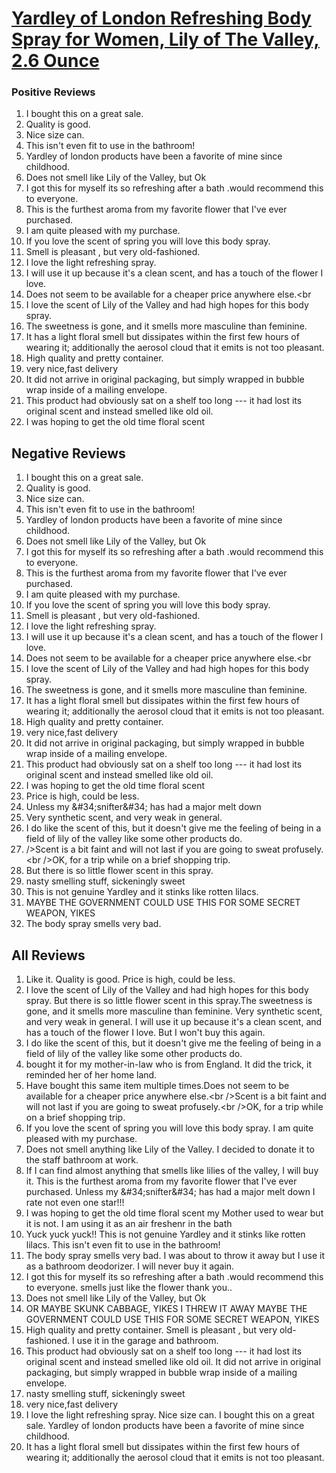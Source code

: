 # [Yardley of London Refreshing Body Spray for Women, Lily of The Valley, 2.6 Ounce](https://products.checkmycream.com/products/Yardley-of-London-Refreshing-Body-Spray-for-Women-Lily-of-The-Valley-2.6-Ounce.html)

### Positive Reviews

<ol>
      <li>I bought this on a great sale.</li>
      <li>Quality is good.</li>
      <li>Nice size can.</li>
      <li>This isn&#x27;t even fit to use in the bathroom!</li>
      <li>Yardley of london products have been a favorite of mine since childhood.</li>
      <li>Does not smell like Lily of the Valley, but Ok</li>
      <li>I got this for myself its so refreshing after a bath .would recommend this to everyone.</li>
      <li>This is the furthest aroma from my favorite flower that I&#x27;ve ever purchased.</li>
      <li>I am quite pleased with my purchase.</li>
      <li>If you love the scent of spring you will love this body spray.  </li>
      <li>Smell is pleasant , but very old-fashioned.</li>
      <li>I love the light refreshing spray.</li>
      <li>I will use it up because it&#x27;s a clean scent, and has a touch of the flower I love.</li>
      <li>Does not seem to be available for a cheaper price anywhere else.&lt;br</li>
      <li>I love the scent of Lily of the Valley and had high hopes for this body spray.</li>
      <li>The sweetness is gone, and it smells more masculine than feminine.</li>
      <li>It has a light floral smell but dissipates within the first few hours of wearing it; additionally the aerosol cloud that it emits is not too pleasant.</li>
      <li>High quality and pretty container.</li>
      <li>very nice,fast delivery</li>
      <li>It did not arrive in original packaging, but simply wrapped in bubble wrap inside of a mailing envelope.</li>
      <li>This product  had obviously sat on a shelf too long --- it had lost its original scent and instead smelled like old oil.  </li>
      <li>I was hoping to get the old time floral scent</li>
</ol>


<h2>Negative Reviews</h2>
<ol>
<li> I bought this on a great sale.</li>
<li> Quality is good.</li>
<li> Nice size can.</li>
<li> This isn&#x27;t even fit to use in the bathroom!</li>
<li> Yardley of london products have been a favorite of mine since childhood.</li>
<li> Does not smell like Lily of the Valley, but Ok</li>
<li> I got this for myself its so refreshing after a bath .would recommend this to everyone.</li>
<li> This is the furthest aroma from my favorite flower that I&#x27;ve ever purchased.</li>
<li> I am quite pleased with my purchase.</li>
<li> If you love the scent of spring you will love this body spray.  </li>
<li> Smell is pleasant , but very old-fashioned.</li>
<li> I love the light refreshing spray.</li>
<li> I will use it up because it&#x27;s a clean scent, and has a touch of the flower I love.</li>
<li> Does not seem to be available for a cheaper price anywhere else.&lt;br</li>
<li> I love the scent of Lily of the Valley and had high hopes for this body spray.</li>
<li> The sweetness is gone, and it smells more masculine than feminine.</li>
<li> It has a light floral smell but dissipates within the first few hours of wearing it; additionally the aerosol cloud that it emits is not too pleasant.</li>
<li> High quality and pretty container.</li>
<li> very nice,fast delivery</li>
<li> It did not arrive in original packaging, but simply wrapped in bubble wrap inside of a mailing envelope.</li>
<li> This product  had obviously sat on a shelf too long --- it had lost its original scent and instead smelled like old oil.  </li>
<li> I was hoping to get the old time floral scent</li>
<li> Price is high, could be less.</li>
<li> Unless my &amp;#34;snifter&amp;#34; has had a major melt down</li>
<li> Very synthetic scent, and very weak in general.</li>
<li> I do like the scent of this, but it doesn&#x27;t give me the feeling of being in a field of lily of the valley like some other products do.</li>
<li> /&gt;Scent is a bit faint and will not last if you are going to sweat profusely.&lt;br /&gt;OK, for a trip while on a brief shopping trip.</li>
<li> But there is so little flower scent in this spray.</li>
<li> nasty smelling stuff, sickeningly sweet</li>
<li> This is not genuine Yardley and it stinks like rotten lilacs.</li>
<li> MAYBE THE GOVERNMENT COULD USE THIS FOR SOME SECRET WEAPON, YIKES</li>
<li> The body spray smells very bad.</li>
</ol>

<h2>All Reviews</h2>

<ol>
    <li> Like it. Quality is good. Price is high, could be less.</li>
    <li> I love the scent of Lily of the Valley and had high hopes for this body spray. But there is so little flower scent in this spray.The sweetness is gone, and it smells more masculine than feminine. Very synthetic scent, and very weak in general. I will use it up because it&#x27;s a clean scent, and has a touch of the flower I love. But I won&#x27;t buy this again.</li>
    <li> I do like the scent of this, but it doesn&#x27;t give me the feeling of being in a field of lily of the valley like some other products do.</li>
    <li> bought it for my mother-in-law who is from England. It did the trick, it reminded her of her home land.</li>
    <li> Have bought this same item multiple times.Does not seem to be available for a cheaper price anywhere else.&lt;br /&gt;Scent is a bit faint and will not last if you are going to sweat profusely.&lt;br /&gt;OK, for a trip while on a brief shopping trip.</li>
    <li> If you love the scent of spring you will love this body spray.  I am quite pleased with my purchase.</li>
    <li> Does not smell anything like Lily of the Valley.  I decided to donate it to the staff bathroom at work.</li>
    <li> If I can find almost anything that smells like lilies of the valley, I will buy it. This is the furthest aroma from my favorite flower that I&#x27;ve ever purchased. Unless my &amp;#34;snifter&amp;#34; has had a major melt down I rate not even one star!!!</li>
    <li> I was hoping to get the old time floral scent my Mother used to wear but it is not.  I am using it as an air freshenr in the bath</li>
    <li> Yuck yuck yuck!! This is not genuine Yardley and it stinks like rotten lilacs. This isn&#x27;t even fit to use in the bathroom!</li>
    <li> The body spray smells very bad. I was about to throw it away but I use it as a bathroom deodorizer. I will never buy it again.</li>
    <li> I got this for myself its so refreshing after a bath .would recommend this to everyone. smells just like the flower  thank you..</li>
    <li> Does not smell like Lily of the Valley, but Ok</li>
    <li> OR MAYBE SKUNK CABBAGE, YIKES I THREW IT AWAY MAYBE THE GOVERNMENT COULD USE THIS FOR SOME SECRET WEAPON, YIKES</li>
    <li> High quality and pretty container. Smell is pleasant , but very old-fashioned. I use it in the garage and bathroom.</li>
    <li> This product  had obviously sat on a shelf too long --- it had lost its original scent and instead smelled like old oil.  It did not arrive in original packaging, but simply wrapped in bubble wrap inside of a mailing envelope.</li>
    <li> nasty smelling stuff, sickeningly sweet</li>
    <li> very nice,fast delivery</li>
    <li> I love the light refreshing spray. Nice size can. I bought this on a great sale. Yardley of london products have been a favorite of mine since childhood.</li>
    <li> It has a light floral smell but dissipates within the first few hours of wearing it; additionally the aerosol cloud that it emits is not too pleasant.</li>
</ol>




